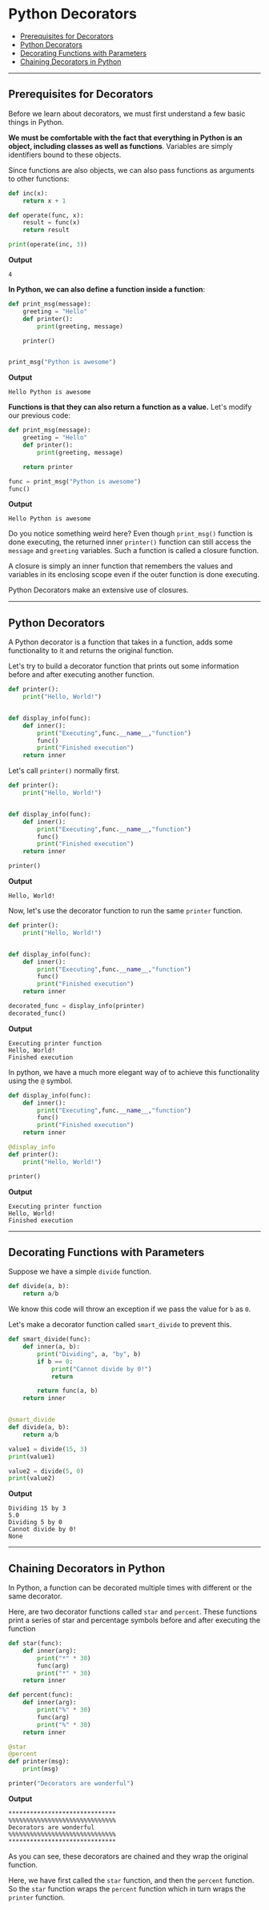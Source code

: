 # Python Decorators


- [Prerequisites for Decorators](#prerequisites-for-decorators)
- [Python Decorators](#python-decorators-1)
- [Decorating Functions with Parameters](#decorating-functions-with-parameters)
- [Chaining Decorators in Python](#chaining-decorators-in-python)

---

## Prerequisites for Decorators
Before we learn about decorators, we must first understand a few basic things in Python.

**We must be comfortable with the fact that everything in Python is an object, including classes as well as functions**.
Variables are simply identifiers bound to these objects.

Since functions are also objects, we can also pass functions as arguments to other functions:

```python
def inc(x):
    return x + 1

def operate(func, x):
    result = func(x)
    return result

print(operate(inc, 3))
```

**Output**
```
4
```

**In Python, we can also define a function inside a function**:

```python
def print_msg(message):
    greeting = "Hello"
    def printer():
        print(greeting, message)

    printer()


print_msg("Python is awesome")
```

**Output**

```
Hello Python is awesome
```

**Functions is that they can also return a function as a value.** Let's modify our previous code:

```python
def print_msg(message):
    greeting = "Hello"
    def printer():
        print(greeting, message)

    return printer

func = print_msg("Python is awesome")
func()
```

**Output**
```
Hello Python is awesome
```

Do you notice something weird here? Even though `print_msg()` function is done executing, the returned inner `printer()` function
can still access the `message` and `greeting` variables. Such a function is called a closure function.

A closure is simply an inner function that remembers the values and variables in its enclosing scope even if the outer function is done executing.

Python Decorators make an extensive use of closures.

---

## Python Decorators

A Python decorator is a function that takes in a function, adds some functionality to it and returns the original function.

Let's try to build a decorator function that prints out some information before and after executing another function.

```python
def printer():
    print("Hello, World!")


def display_info(func):
    def inner():
        print("Executing",func.__name__,"function")
        func()
        print("Finished execution")
    return inner
```

Let's call `printer()` normally first.


```python
def printer():
    print("Hello, World!")


def display_info(func):
    def inner():
        print("Executing",func.__name__,"function")
        func()
        print("Finished execution")
    return inner

printer()
```

**Output**

```
Hello, World!
```

Now, let's use the decorator function to run the same `printer` function.

```python
def printer():
    print("Hello, World!")


def display_info(func):
    def inner():
        print("Executing",func.__name__,"function")
        func()
        print("Finished execution")
    return inner

decorated_func = display_info(printer)
decorated_func()
```

**Output**

```
Executing printer function
Hello, World!
Finished execution
```

In python, we have a much more elegant way of to achieve this functionality using the `@` symbol.


```python
def display_info(func):
    def inner():
        print("Executing",func.__name__,"function")
        func()
        print("Finished execution")
    return inner

@display_info
def printer():
    print("Hello, World!")

printer()
```

**Output**
```
Executing printer function
Hello, World!
Finished execution
```

---

## Decorating Functions with Parameters

Suppose we have a simple `divide` function.

```python
def divide(a, b):
    return a/b
```

We know this code will throw an exception if we pass the value for `b` as `0`.

Let's make a decorator function called `smart_divide` to prevent this.

```python
def smart_divide(func):
    def inner(a, b):
        print("Dividing", a, "by", b)
        if b == 0:
            print("Cannot divide by 0!")
            return

        return func(a, b)
    return inner


@smart_divide
def divide(a, b):
    return a/b

value1 = divide(15, 3)
print(value1)

value2 = divide(5, 0)
print(value2)
```

**Output**

```
Dividing 15 by 3
5.0
Dividing 5 by 0
Cannot divide by 0!
None
```

---

## Chaining Decorators in Python

In Python, a function can be decorated multiple times with different or the same decorator.

Here, are two decorator functions called `star` and `percent`. These functions print a series of star and percentage symbols before and after executing the function

```python
def star(func):
    def inner(arg):
        print("*" * 30)
        func(arg)
        print("*" * 30)
    return inner

def percent(func):
    def inner(arg):
        print("%" * 30)
        func(arg)
        print("%" * 30)
    return inner

@star
@percent
def printer(msg):
    print(msg)

printer("Decorators are wonderful")
```

**Output**
```
******************************
%%%%%%%%%%%%%%%%%%%%%%%%%%%%%%
Decorators are wonderful
%%%%%%%%%%%%%%%%%%%%%%%%%%%%%%
******************************
```

As you can see, these decorators are chained and they wrap the original function.

Here, we have first called the `star` function, and then the `percent` function. So the `star` function wraps the `percent` function which in turn wraps the `printer` function.

